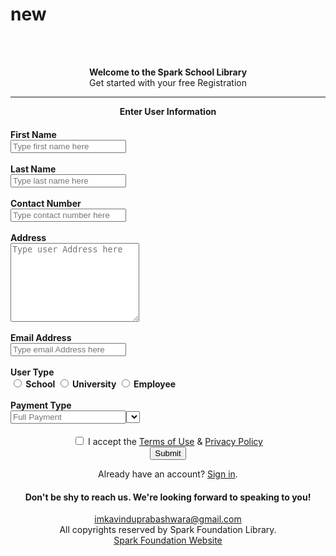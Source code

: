 # new
<p><br /><br /></p>
<form>
<div>
<div>
<div><center><strong>Welcome to the Spark School Library</strong></center><center>Get started with your free Registration</center><hr />
<div>
<article><center><strong>Enter User Information</strong></center>
<h4><label><strong>First Name <br /></strong> <input name="text" type="text" placeholder="Type first name here" /> </label> <br /><br /><label><strong>Last Name <br /></strong> <input name="text" type="text" placeholder="Type last name here" /> <br /><br /></label> <label><strong>Contact Number <br /></strong> <input name="text" type="text" placeholder="Type contact number here" /> <br /><br /></label> <strong>Address</strong> <br /><textarea cols="23" rows="8" placeholder="Type user Address here"></textarea> <br /><br /><strong>Email Address <br /></strong> <input name="text" type="text" placeholder="Type email Address here" /> <br /><br /><strong>User Type</strong> <br /><input name="male" type="radio" /> School <input name="female" type="radio" /> University <input name="other" type="radio" /> Employee <br /><br /><strong>Payment Type</strong> <br /><input name="text" type="text" placeholder="Full Payment" /><select name="-">
<option value=""></option>
<option value=""></option>
<option value=""></option>
<option value=""></option>
</select></h4>
<center><input required="required" type="checkbox" /> I accept the <a href="#">Terms of Use</a> &amp; <a href="#">Privacy Policy</a></center><center><button type="Submit">Submit</button></center><center>
<div>
<p>Already have an account? <a href="#">Sign in</a>.</p>
</div>
</center></article>
</div>
</div>
</div>
</div>
</form><center>
<h4>Don't be shy to reach us. We're looking forward to speaking to you!</h4>
</center><center><a href="imkavinduprabashwara@gmail.com">imkavinduprabashwara@gmail.com</a></center><center>All copyrights reserved by Spark Foundation Library.</center><center><a href="https://www.spark.lk/our-programmes/spark-foundation.html" target="_blank"> Spark Foundation Website</a></center>
<p><br /><br /></p>
